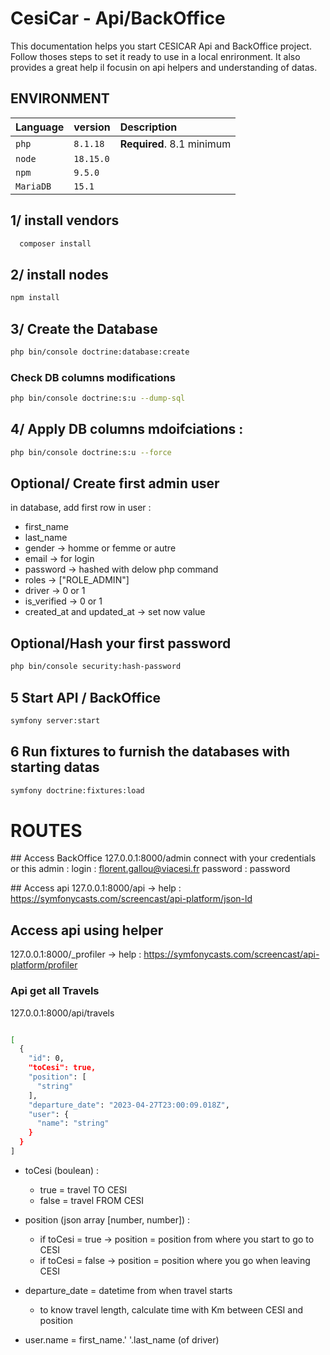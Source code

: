# CesiCar - Api/BackOffice
This documentation helps you start CESICAR Api and BackOffice project. Follow thoses steps to set it ready to use in a local enrironment.
It also provides a great help il focusin on api helpers and understanding of datas.

## ENVIRONMENT
| Language | version     | Description                |
| :-------- | :------- | :------------------------- |
| `php` | `8.1.18` | **Required**. 8.1 minimum |
| `node` | `18.15.0` |  |
| `npm` | `9.5.0` |  |
| `MariaDB` | `15.1` | |

## 1/ install vendors
```bash
  composer install
```
## 2/ install nodes
```bash
npm install
```

## 3/ Create the Database
```bash
php bin/console doctrine:database:create
```

### Check DB columns modifications
```bash
php bin/console doctrine:s:u --dump-sql
```

## 4/ Apply DB columns mdoifciations :
```bash
php bin/console doctrine:s:u --force
```

## Optional/ Create first admin user
in database, add first row in user :
- first_name
- last_name
- gender -> homme or femme or autre
- email -> for login
- password -> hashed with delow php command
- roles -> ["ROLE_ADMIN"]
- driver -> 0 or 1
- is_verified -> 0 or 1
- created_at and updated_at -> set now value
## Optional/Hash your first password
```bash
php bin/console security:hash-password
```
## 5 Start API / BackOffice
```bash
symfony server:start
```
## 6 Run fixtures to furnish the databases with starting datas
```bash
symfony doctrine:fixtures:load
```

# ROUTES

## Access BackOffice
127.0.0.1:8000/admin
connect with your credentials or this admin :
login : florent.gallou@viacesi.fr
password : password

## Access api
127.0.0.1:8000/api
-> help : https://symfonycasts.com/screencast/api-platform/json-ld

## Access api using helper
127.0.0.1:8000/_profiler
-> help : https://symfonycasts.com/screencast/api-platform/profiler

### Api get all Travels
127.0.0.1:8000/api/travels
```bash

[
  {
    "id": 0,
    "toCesi": true,
    "position": [
      "string"
    ],
    "departure_date": "2023-04-27T23:00:09.018Z",
    "user": {
      "name": "string"
    }
  }
]
```
- toCesi (boulean) :
  - true = travel TO CESI
  - false = travel FROM CESI

- position (json array [number, number]) :
  - if toCesi = true -> position = position from where you start to go to CESI
  - if toCesi = false -> position = position where you go when leaving CESI

- departure_date = datetime from when travel starts
  - to know travel length, calculate time with Km between CESI and position

- user.name = first_name.' '.last_name (of driver)